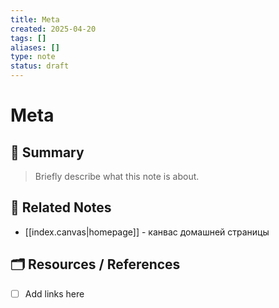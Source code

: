 ```yaml
---
title: Meta
created: 2025-04-20
tags: []
aliases: []
type: note
status: draft
---
```


# Meta

## 🧠 Summary

> Briefly describe what this note is about.

## 🔗 Related Notes

- [[index.canvas|homepage]] - канвас домашней страницы

## 🗂️ Resources / References

- [ ] Add links here

